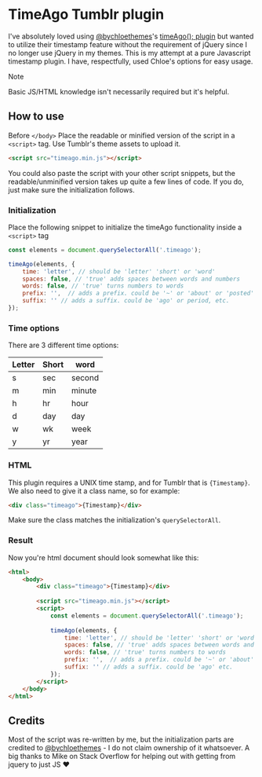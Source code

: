 # TimeAgo Tumblr plugin
I've absolutely loved using [@bychloethemes](https://bychloethemes.tumblr.com)'s  [timeAgo(); plugin](https://bychloethemes.tumblr.com/plugins/timeago) but wanted to utilize their timestamp feature without the requirement of jQuery since I no longer use jQuery in my themes. This is my attempt at a pure Javascript timestamp plugin. I have, respectfully, used Chloe's options for easy usage.

> [!NOTE]
> Basic JS/HTML knowledge isn't necessarily required but it's helpful.

## How to use
Before `</body>` Place the readable or minified version of the script in a `<script>` tag. Use Tumblr's theme assets to upload it.

```html
<script src="timeago.min.js"></script>
```
You could also paste the script with your other script snippets, but the readable/unminified version takes up quite a few lines of code. If you do, just make sure the initialization follows.

### Initialization
Place the following snippet to initialize the timeAgo functionality inside a  `<script>` tag

```Javascript
const elements = document.querySelectorAll('.timeago');

timeAgo(elements, {
    time: 'letter', // should be 'letter' 'short' or 'word'
    spaces: false, // 'true' adds spaces between words and numbers
    words: false, // 'true' turns numbers to words
    prefix: '',  // adds a prefix. could be '~' or 'about' or 'posted' etc.
    suffix: '' // adds a suffix. could be 'ago' or period, etc.
});
```

### Time options
There are 3 different time options:

| Letter | Short | word |
| ------ | -----| -----
|s       | sec | second |
|m       | min | minute |
|h       | hr  | hour   |
|d       | day | day    |
|w       | wk  | week   |
|y       | yr  | year   |

### HTML
This plugin requires a UNIX time stamp, and for Tumblr that is `{Timestamp}`. We also need to give it a class name, so for example:
```html
<div class="timeago">{Timestamp}</div>
```
Make sure the class matches the initialization's `querySelectorAll`.

### Result
Now you're html document should look somewhat like this:

```html
<html>
    <body>
        <div class="timeago">{Timestamp}</div>
    
        <script src="timeago.min.js"></script>
        <script>
            const elements = document.querySelectorAll('.timeago');
            
            timeAgo(elements, {
                time: 'letter', // should be 'letter' 'short' or 'word'
                spaces: false, // 'true' adds spaces between words and numbers
                words: false, // 'true' turns numbers to words
                prefix: '',  // adds a prefix. could be '~' or 'about' or 'posted' etc.
                suffix: '' // adds a suffix. could be 'ago' etc.
            });
        </script>
    </body>
</html>
```
## Credits
Most of the script was re-written by me, but the initialization parts are credited to [@bychloethemes](https://bychloethemes.tumblr.com) - I do not claim ownership of it whatsoever. A big thanks to Mike on Stack Overflow for helping out with getting from jquery to just JS ❤️
